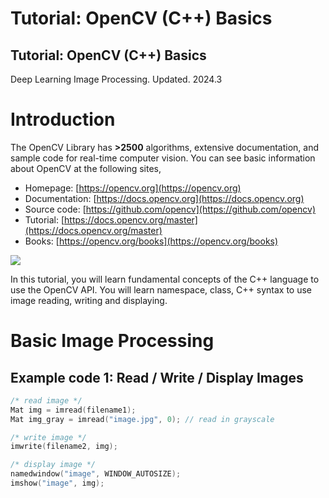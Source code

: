 # Tutorial: OpenCV (C++) Basics

## Tutorial: OpenCV (C++) Basics

Deep Learning Image Processing. Updated. 2024.3

# Introduction

The OpenCV Library has **>2500** algorithms, extensive documentation, and sample code for real-time computer vision. You can see basic information about OpenCV at the following sites,

* Homepage: [https://opencv.org](https://opencv.org)
* Documentation: [https://docs.opencv.org](https://docs.opencv.org)
* Source code: [https://github.com/opencv](https://github.com/opencv)
* Tutorial: [https://docs.opencv.org/master](https://docs.opencv.org/master)
* Books: [https://opencv.org/books](https://opencv.org/books)

![](https://github.com/ykkimhgu/DLIP\_doc/assets/84508106/2edf3297-6380-4a58-a188-4157a15c3e92)

In this tutorial, you will learn fundamental concepts of the C++ language to use the OpenCV API. You will learn namespace, class, C++ syntax to use image reading, writing and displaying.

# Basic Image Processing
## Example code 1: Read / Write / Display Images
```cpp
/* read image */
Mat img = imread(filename1);
Mat img_gray = imread("image.jpg", 0); // read in grayscale

/* write image */
imwrite(filename2, img);

/* display image */
namedwindow("image", WINDOW_AUTOSIZE);
imshow("image", img);

```
